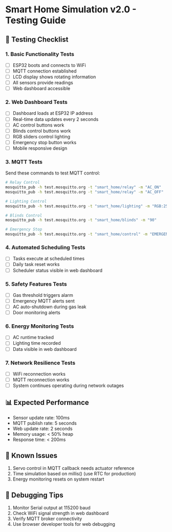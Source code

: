 # Smart Home Simulation v2.0 - Testing Guide

## 🧪 Testing Checklist

### 1. Basic Functionality Tests
- [ ] ESP32 boots and connects to WiFi
- [ ] MQTT connection established
- [ ] LCD display shows rotating information
- [ ] All sensors provide readings
- [ ] Web dashboard accessible

### 2. Web Dashboard Tests
- [ ] Dashboard loads at ESP32 IP address
- [ ] Real-time data updates every 2 seconds
- [ ] AC control buttons work
- [ ] Blinds control buttons work
- [ ] RGB sliders control lighting
- [ ] Emergency stop button works
- [ ] Mobile responsive design

### 3. MQTT Tests
Send these commands to test MQTT control:

```bash
# Relay Control
mosquitto_pub -h test.mosquitto.org -t "smart_home/relay" -m "AC_ON"
mosquitto_pub -h test.mosquitto.org -t "smart_home/relay" -m "AC_OFF"

# Lighting Control
mosquitto_pub -h test.mosquitto.org -t "smart_home/lighting" -m "RGB:255,100,50"

# Blinds Control
mosquitto_pub -h test.mosquitto.org -t "smart_home/blinds" -m "90"

# Emergency Stop
mosquitto_pub -h test.mosquitto.org -t "smart_home/control" -m "EMERGENCY_STOP"
```

### 4. Automated Scheduling Tests
- [ ] Tasks execute at scheduled times
- [ ] Daily task reset works
- [ ] Scheduler status visible in web dashboard

### 5. Safety Features Tests
- [ ] Gas threshold triggers alarm
- [ ] Emergency MQTT alerts sent
- [ ] AC auto-shutdown during gas leak
- [ ] Door monitoring alerts

### 6. Energy Monitoring Tests
- [ ] AC runtime tracked
- [ ] Lighting time recorded
- [ ] Data visible in web dashboard

### 7. Network Resilience Tests
- [ ] WiFi reconnection works
- [ ] MQTT reconnection works
- [ ] System continues operating during network outages

## 📊 Expected Performance
- Sensor update rate: 100ms
- MQTT publish rate: 5 seconds
- Web update rate: 2 seconds
- Memory usage: < 50% heap
- Response time: < 200ms

## 🐛 Known Issues
1. Servo control in MQTT callback needs actuator reference
2. Time simulation based on millis() (use RTC for production)
3. Energy monitoring resets on system restart

## 🔧 Debugging Tips
1. Monitor Serial output at 115200 baud
2. Check WiFi signal strength in web dashboard
3. Verify MQTT broker connectivity
4. Use browser developer tools for web debugging
